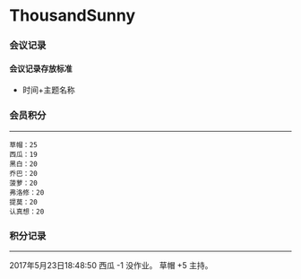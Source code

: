 # ThousandSunny
### 会议记录
 #### 会议记录存放标准
 * 时间+主题名称

### 会员积分
-----------
    草帽：25
    西瓜：19
    黑白：20
    乔巴：20
    菠萝：20
    弗洛修：20
    提莫：20
    认真想：20 

### 积分记录
-----------
2017年5月23日18:48:50
西瓜 -1 没作业。
草帽 +5 主持。

